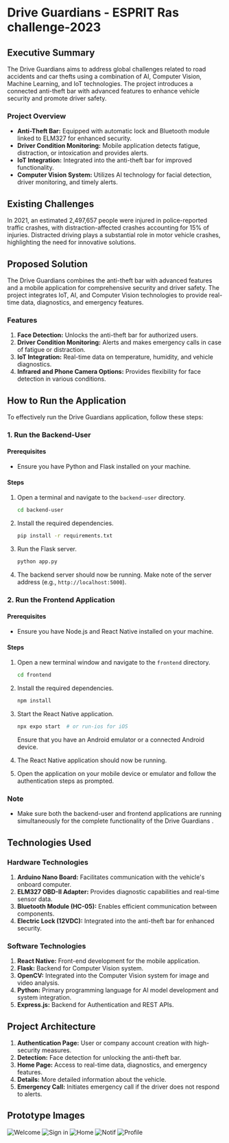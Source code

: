 # Drive Guardians - ESPRIT Ras challenge-2023

## Executive Summary

The Drive Guardians aims to address global challenges related to road accidents and car thefts using a combination of AI, Computer Vision, Machine Learning, and IoT technologies. The project introduces a connected anti-theft bar with advanced features to enhance vehicle security and promote driver safety.

### Project Overview

- **Anti-Theft Bar:** Equipped with automatic lock and Bluetooth module linked to ELM327 for enhanced security.
- **Driver Condition Monitoring:** Mobile application detects fatigue, distraction, or intoxication and provides alerts.
- **IoT Integration:** Integrated into the anti-theft bar for improved functionality.
- **Computer Vision System:** Utilizes AI technology for facial detection, driver monitoring, and timely alerts.

## Existing Challenges

In 2021, an estimated 2,497,657 people were injured in police-reported traffic crashes, with distraction-affected crashes accounting for 15% of injuries. Distracted driving plays a substantial role in motor vehicle crashes, highlighting the need for innovative solutions.

## Proposed Solution

The Drive Guardians  combines the anti-theft bar with advanced features and a mobile application for comprehensive security and driver safety. The project integrates IoT, AI, and Computer Vision technologies to provide real-time data, diagnostics, and emergency features.

### Features

1. **Face Detection:** Unlocks the anti-theft bar for authorized users.
2. **Driver Condition Monitoring:** Alerts and makes emergency calls in case of fatigue or distraction.
3. **IoT Integration:** Real-time data on temperature, humidity, and vehicle diagnostics.
4. **Infrared and Phone Camera Options:** Provides flexibility for face detection in various conditions.

## How to Run the Application

To effectively run the Drive Guardians  application, follow these steps:

### 1. Run the Backend-User

#### Prerequisites
- Ensure you have Python and Flask installed on your machine.

#### Steps
1. Open a terminal and navigate to the `backend-user` directory.
   ```bash
   cd backend-user
   ```

2. Install the required dependencies.
   ```bash
   pip install -r requirements.txt
   ```

3. Run the Flask server.
   ```bash
   python app.py
   ```

4. The backend server should now be running. Make note of the server address (e.g., `http://localhost:5000`).

### 2. Run the Frontend Application

#### Prerequisites
- Ensure you have Node.js and React Native installed on your machine.

#### Steps
1. Open a new terminal window and navigate to the `frontend` directory.
   ```bash
   cd frontend
   ```

2. Install the required dependencies.
   ```bash
   npm install
   ```

3. Start the React Native application.
   ```bash
   npx expo start  # or run-ios for iOS
   ```

   Ensure that you have an Android emulator or a connected Android device.

4. The React Native application should now be running.

5. Open the application on your mobile device or emulator and follow the authentication steps as prompted.

### Note
- Make sure both the backend-user and frontend applications are running simultaneously for the complete functionality of the Drive Guardians .

## Technologies Used

### Hardware Technologies

1. **Arduino Nano Board:** Facilitates communication with the vehicle's onboard computer.
2. **ELM327 OBD-II Adapter:** Provides diagnostic capabilities and real-time sensor data.
3. **Bluetooth Module (HC-05):** Enables efficient communication between components.
4. **Electric Lock (12VDC):** Integrated into the anti-theft bar for enhanced security.

### Software Technologies

1. **React Native:** Front-end development for the mobile application.
2. **Flask:** Backend for Computer Vision system.
3. **OpenCV:** Integrated into the Computer Vision system for image and video analysis.
4. **Python:** Primary programming language for AI model development and system integration.
5. **Express.js:** Backend for Authentication and REST APIs.

## Project Architecture

1. **Authentication Page:** User or company account creation with high-security measures.
2. **Detection:** Face detection for unlocking the anti-theft bar.
3. **Home Page:** Access to real-time data, diagnostics, and emergency features.
4. **Details:** More detailed information about the vehicle.
5. **Emergency Call:** Initiates emergency call if the driver does not respond to alerts.

## Prototype Images



![Welcome](Prototype/prototype1.png)
![Sign in](Prototype/Sign_in.png)
![Home](Prototype/Home.png)
![Notif](Prototype/Notif.png)
![Profile](Prototype/ismail.png)









